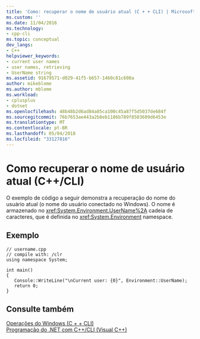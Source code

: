 ```yaml
---
title: 'Como: recuperar o nome de usuário atual (C + + CLI) | Microsoft Docs'
ms.custom: ''
ms.date: 11/04/2016
ms.technology:
- cpp-cli
ms.topic: conceptual
dev_langs:
- C++
helpviewer_keywords:
- current user names
- user names, retrieving
- UserName string
ms.assetid: 91679571-d029-41f5-b657-1460c81c608a
author: mikeblome
ms.author: mblome
ms.workload:
- cplusplus
- dotnet
ms.openlocfilehash: 48b48b2d6ad84a85ca100c45a87f5d5037de684f
ms.sourcegitcommit: 76b7653ae443a2b8eb1186b789f8503609d6453e
ms.translationtype: MT
ms.contentlocale: pt-BR
ms.lasthandoff: 05/04/2018
ms.locfileid: "33127816"
---
```

# <a name="how-to-retrieve-the-current-username-ccli"></a>Como recuperar o nome de usuário atual (C++/CLI)
O exemplo de código a seguir demonstra a recuperação do nome do usuário atual (o nome do usuário conectado no Windows). O nome é armazenado no <xref:System.Environment.UserName%2A> cadeia de caracteres, que é definida no <xref:System.Environment> namespace.  
  
## <a name="example"></a>Exemplo  
  
```  
// username.cpp  
// compile with: /clr  
using namespace System;  
  
int main()   
{  
   Console::WriteLine("\nCurrent user: {0}", Environment::UserName);  
   return 0;  
}  
```  
  
## <a name="see-also"></a>Consulte também  
 [Operações do Windows (C + + CLI)](../dotnet/windows-operations-cpp-cli.md)   
 [Programação do .NET com C++/CLI (Visual C++)](../dotnet/dotnet-programming-with-cpp-cli-visual-cpp.md)